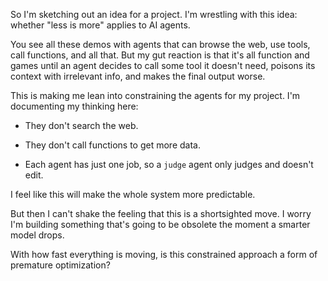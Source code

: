So I'm sketching out an idea for a project. I'm wrestling with this idea: whether "less is more" applies to AI agents.

You see all these demos with agents that can browse the web, use tools, call functions, and all that. But my gut reaction is that it's all function and games until an agent decides to call some tool it doesn't need, poisons its context with irrelevant info, and makes the final output worse.

This is making me lean into constraining the agents for my project. I'm documenting my thinking here:

- They don't search the web.

- They don't call functions to get more data.

- Each agent has just one job, so a `judge` agent only judges and doesn't edit.

I feel like this will make the whole system more predictable.

But then I can't shake the feeling that this is a shortsighted move. I worry I'm building something that's going to be obsolete the moment a smarter model drops.

With how fast everything is moving, is this constrained approach a form of premature optimization?
